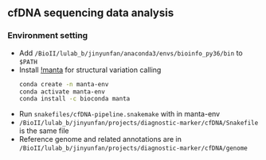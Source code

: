 ## cfDNA sequencing data analysis
### Environment setting
- Add `/BioII/lulab_b/jinyunfan/anaconda3/envs/bioinfo_py36/bin` to `$PATH`
- Install [!manta](https://github.com/Illumina/manta) for structural variation calling
  ```bash
  conda create -n manta-env
  conda activate manta-env
  conda install -c bioconda manta
  ``` 
- Run `snakefiles/cfDNA-pipeline.snakemake` with in manta-env
- `/BioII/lulab_b/jinyunfan/projects/diagnostic-marker/cfDNA/Snakefile` is the same file
- Reference genome and related annotations are in `/BioII/lulab_b/jinyunfan/projects/diagnostic-marker/cfDNA/genome`
